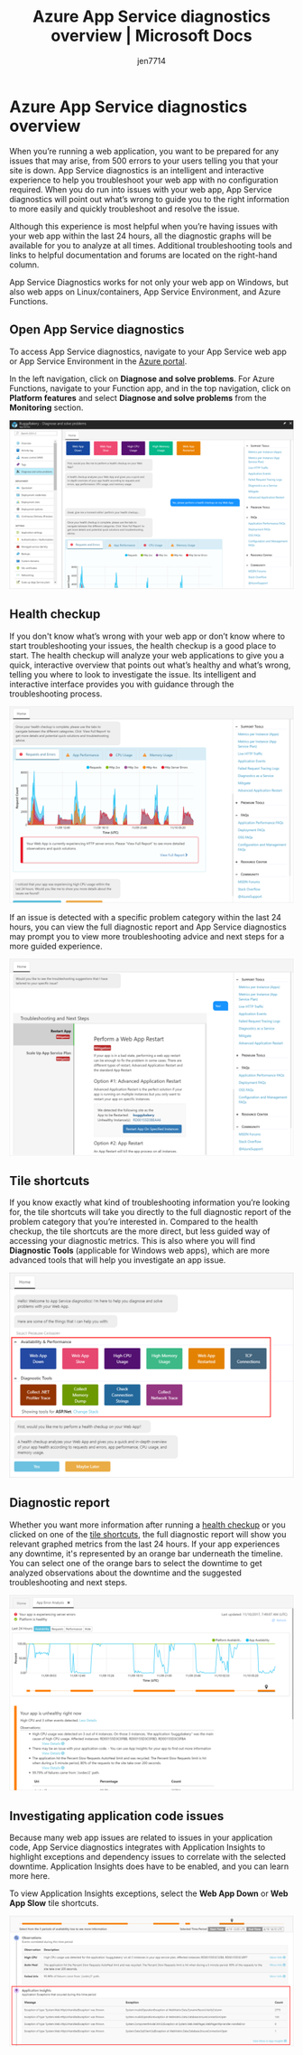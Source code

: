 ﻿---
title: Azure App Service diagnostics overview | Microsoft Docs
description: Learn how you can troubleshoot issues with your web app with App Service diagnostics. 
keywords: app service, azure app service, diagnostics, support, web app, troubleshooting, self-help
services: app-service
documentationcenter: ''
author: jen7714
manager: cfowler
editor: ''

ms.service: app-service
ms.workload: na
ms.tgt_pltfrm: na
ms.devlang: na
ms.topic: article
ms.date: 11/10/2017
ms.author: jennile

---
# Azure App Service diagnostics overview 

When you’re running a web application, you want to be prepared for any issues that may arise, from 500 errors to your users telling you that your site is down. App Service diagnostics is an intelligent and interactive experience to help you troubleshoot your web app with no configuration required. When you do run into issues with your web app, App Service diagnostics will point out what’s wrong to guide you to the right information to more easily and quickly troubleshoot and resolve the issue. 
 
Although this experience is most helpful when you’re having issues with your web app within the last 24 hours, all the diagnostic graphs will be available for you to analyze at all times. Additional troubleshooting tools and links to helpful documentation and forums are located on the right-hand column.

App Service Diagnostics works for not only your web app on Windows, but also web apps on Linux/containers, App Service Environment, and Azure Functions. 

## Open App Service diagnostics

To access App Service diagnostics, navigate to your App Service web app or App Service Environment in the [Azure portal](https://portal.azure.com). 

In the left navigation, click on **Diagnose and solve problems**. For Azure Functions, navigate to your Function app, and in the top navigation, click on **Platform features** and select **Diagnose and solve problems** from the **Monitoring** section. 

![Homepage](./media/app-service-diagnostics/Homepage1.png)

## Health checkup

If you don't know what’s wrong with your web app or don’t know where to start troubleshooting your issues, the health checkup is a good place to start. The health checkup will analyze your web applications to give you a quick, interactive overview that points out what’s healthy and what’s wrong, telling you where to look to investigate the issue. Its intelligent and interactive interface provides you with guidance through the troubleshooting process.  

![Health checkup](./media/app-service-diagnostics/HealthCheckup2.png)

If an issue is detected with a specific problem category within the last 24 hours, you can view the full diagnostic report and App Service diagnostics may prompt you to view more troubleshooting advice and next steps for a more guided experience.

![Troubleshooting and next steps](./media/app-service-diagnostics/Troubleshooting3.png)

## Tile shortcuts

If you know exactly what kind of troubleshooting information you’re looking for, the tile shortcuts will take you directly to the full diagnostic report of the problem category that you’re interested in. Compared to the health checkup, the tile shortcuts are the more direct, but less guided way of accessing your diagnostic metrics. This is also where you will find **Diagnostic Tools** (applicable for Windows web apps), which are more advanced tools that will help you investigate an app issue. 

![Tile shortcuts](./media/app-service-diagnostics/TileShortcuts4.png)

## Diagnostic report

Whether you want more information after running a [health checkup](#health-checkup) or you clicked on one of the [tile shortcuts](#tile-shortcuts), the full diagnostic report will show you relevant graphed metrics from the last 24 hours. If your app experiences any downtime, it's represented by an orange bar underneath the timeline. You can select one of the orange bars to select the downtime to get analyzed observations about the downtime and the suggested troubleshooting and next steps. 

![Diagnostic report](./media/app-service-diagnostics/DiagnosticReport5.png)


## Investigating application code issues

Because many web app issues are related to issues in your application code, App Service diagnostics integrates with Application Insights to highlight exceptions and dependency issues to correlate with the selected downtime. Application Insights does have to be enabled, and you can learn more here. 

To view Application Insights exceptions, select the **Web App Down** or **Web App Slow** tile shortcuts. 

![Application insights](./media/app-service-diagnostics/AppInsights6.png)

